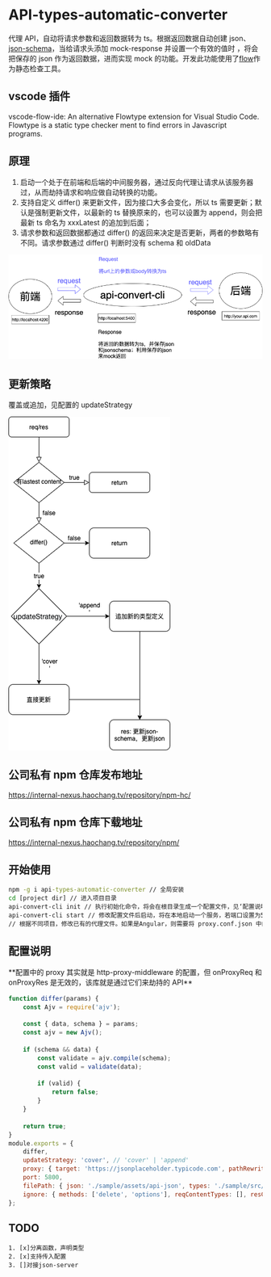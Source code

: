 # API-types-automatic-converter

代理 API，自动将请求参数和返回数据转为 ts。根据返回数据自动创建 json、[json-schema](https://json-schema.org/)，当给请求头添加 mock-response 并设置一个有效的值时
，将会把保存的 json 作为返回数据，进而实现 mock 的功能。开发此功能使用了[flow](https://flow.org/en/)作为静态检查工具。

## vscode 插件

vscode-flow-ide: An alternative Flowtype extension for Visual Studio Code. Flowtype is a static type checker ment to find errors in Javascript programs.

## 原理

1. 启动一个处于在前端和后端的中间服务器，通过反向代理让请求从该服务器过，从而劫持请求和响应做自动转换的功能。
2. 支持自定义 differ() 来更新文件，因为接口大多会变化，所以 ts 需要更新；默认是强制更新文件，以最新的 ts 替换原来的，也可以设置为 append，则会把最新 ts 命名为
   xxxLatest 的追加到后面；
3. 请求参数和返回数据都通过 differ() 的返回来决定是否更新，两者的参数略有不同。请求参数通过 differ() 判断时没有 schema 和 oldData

![原理](./api-converter.png)

## 更新策略

覆盖或追加，见配置的 updateStrategy

![更新策略](./执行逻辑.png)

## 公司私有 npm 仓库发布地址

https://internal-nexus.haochang.tv/repository/npm-hc/

## 公司私有 npm 仓库下载地址

https://internal-nexus.haochang.tv/repository/npm/

## 开始使用

```cmd
npm -g i api-types-automatic-converter // 全局安装
cd [project dir] // 进入项目目录
api-convert-cli init // 执行初始化命令，将会在根目录生成一个配置文件，见‘配置说明’
api-convert-cli start // 修改配置文件后启动，将在本地启动一个服务，若端口设置为5800，那么该服务的地址就是 http://localhost:5800
// 根据不同项目，修改已有的代理文件。如果是Angular，则需要将 proxy.conf.json 中的target地址改为 http://localhost:5800
```

## 配置说明

\*\*配置中的 proxy 其实就是 http-proxy-middleware 的配置，但 onProxyReq 和 onProxyRes 是无效的，该库就是通过它们来劫持的 API\*\*

```js
function differ(params) {
	const Ajv = require('ajv');

	const { data, schema } = params;
	const ajv = new Ajv();

	if (schema && data) {
		const validate = ajv.compile(schema);
		const valid = validate(data);

		if (valid) {
			return false;
		}
	}

	return true;
}
module.exports = {
	differ,
	updateStrategy: 'cover', // 'cover' | 'append'
	proxy: { target: 'https://jsonplaceholder.typicode.com', pathRewrite: { '^/api': '' }, changeOrigin: true, secure: false },
	port: 5800,
	filePath: { json: './sample/assets/api-json', types: './sample/src/api-types' },
	ignore: { methods: ['delete', 'options'], reqContentTypes: [], resContentTypes: ['application/octet-stream'] },
};
```

## TODO

    1. [x]分离函数，声明类型
    2. [x]支持传入配置
    3. []对接json-server
